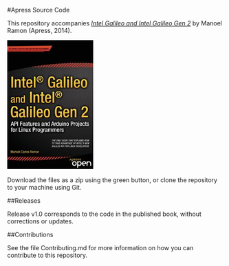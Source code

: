 #Apress Source Code

This repository accompanies [*Intel Galileo and Intel Galileo Gen 2*](http://www.apress.com/9781430268390) by Manoel Ramon (Apress, 2014).

![Cover image](9781430268390.jpg)

Download the files as a zip using the green button, or clone the repository to your machine using Git.

##Releases

Release v1.0 corresponds to the code in the published book, without corrections or updates.

##Contributions

See the file Contributing.md for more information on how you can contribute to this repository.
